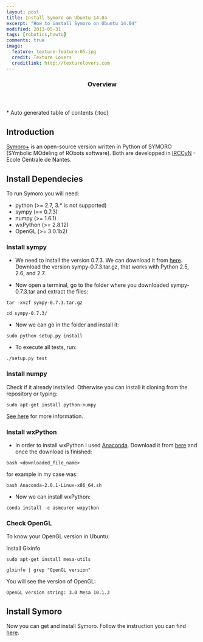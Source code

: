 ```yaml
---
layout: post
title: Install Symoro on Ubuntu 14.04
excerpt: "How to install Symoro on Ubuntu 14.04"
modified: 2013-05-31
tags: [robotics,howto]
comments: true
image:
  feature: texture-feature-05.jpg
  credit: Texture Lovers
  creditlink: http://texturelovers.com
---
```


<section id="table-of-contents" class="toc">
  <header>
    <h3>Overview</h3>
  </header>
<div id="drawer" markdown="1">
*  Auto generated table of contents
{:toc}
</div>
</section><!-- /#table-of-contents -->

## Introduction

[Symoro+](https://github.com/symoro/symoro) is an open-source version written in Python of SYMORO (SYmbolic MOdeling of RObots software). Both are developped in [IRCCyN](www.irccyn.ec-nantes.fr/) - Ecole Centrale de Nantes. 

## Install Dependecies
To run Symoro you will need:

* python (>= 2.7, 3.* is not supported)
* sympy (== 0.7.3)
* numpy (>= 1.6.1)
* wxPython (>= 2.8.12)
* OpenGL (>= 3.0.1b2)

### Install sympy

* We need to install the version 0.7.3. We can download it from [here](https://github.com/sympy/sympy/releases/tag/sympy-0.7.3). Download the version sympy-0.7.3.tar.gz, that works with Python 2.5, 2.6, and 2.7.

* Now open a terminal, go to the folder where you downloaded sympy-0.7.3.tar and extract the files:

`tar -xvzf sympy-0.7.3.tar.gz`

`cd sympy-0.7.3/`

* Now we can go in the folder and install it:

`sudo python setup.py install`

* To execute all tests, run:

`./setup.py test`


### Install numpy

Check if it already installed. Otherwise you can install it cloning from the repository or typing:

`sudo apt-get install python-numpy`

[See here](http://www.scipy.org/scipylib/download.html) for more information.

### Install wxPython

* In order to install wxPython I used [Anaconda](http://docs.continuum.io/anaconda/).
Download it from [here](http://continuum.io/downloads) and once the download is finished:

`bash <downloaded_file_name>`

for example in my case was: 

`bash Anaconda-2.0.1-Linux-x86_64.sh`

* Now we can install wxPython:

`conda install -c asmeurer wxpython`




### Check OpenGL

To know your OpenGL version in Ubuntu:

Install Glxinfo

`sudo apt-get install mesa-utils`

`glxinfo | grep "OpenGL version"`

You will see the version of OpenGL:

`OpenGL version string: 3.0 Mesa 10.1.3`


## Install Symoro

Now you can get and install Symoro. Follow the instruction you can find [here](https://github.com/symoro/symoro/wiki/Setup).


